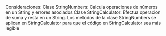 Consideraciones:
Clase StringNumbers: Calcula operaciones de números en un String y errores asociados
Clase StringCalculator: Efectua operacion de suma y resta en un String.
Los métodos de la clase StringNumbers se aplican en StringCalculator para que el código en StringCalculator sea más legible
